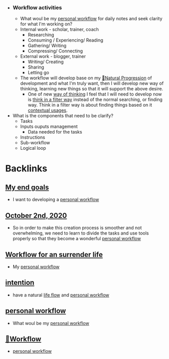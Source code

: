 - ### Workflow activities
    - What woul be my [personal workflow](<personal workflow.md>) for daily notes and seek clarity for what I'm working on?
    - Internal work - scholar, trainer, coach
        - Researching
        - Consuming / Experiencing/ Reading 
        - Gathering/ Writing
        - Compressing/ Connecting
    - External work - blogger, trainer
        - Writing/ Creating
        - Sharing
        - Letting go
    - The workflow will develop base on my [🌱Natural Progression](<🌱Natural Progression.md>) of development and what I'm truly want, then I will develop new way of thinking, learning new things so that it will support the above desire.
        - One of new [way of thinking](<way of thinking.md>) I feel that I will need to develop now is [think in a filter way](<think in a filter way.md>) instead of the normal searching, or finding way. Think in a filter way is about finding things based on it [contextual usages](<contextual usages.md>).
- What is the components that need to be clarify?
    - Tasks
    - Inputs ouputs management
        - Data needed for the tasks
    - Instructions
    - Sub-workflow
    - Logical loop

# Backlinks
## [My end goals](<My end goals.md>)
- I want to developing a [personal workflow](<personal workflow.md>)

## [October 2nd, 2020](<October 2nd, 2020.md>)
- So in order to make this creation process is smoother and not overwhelming, we need to learn to divide the tasks and use tools properly so that they become a wonderful [personal workflow](<personal workflow.md>)

## [Workflow for an surrender life](<Workflow for an surrender life.md>)
- My [personal workflow](<personal workflow.md>)

## [intention](<intention.md>)
- have a natural [life flow](<life flow.md>) and [personal workflow](<personal workflow.md>)

## [personal workflow](<personal workflow.md>)
- What woul be my [personal workflow](<personal workflow.md>)

## [🌱Workflow ](<🌱Workflow .md>)
- [personal workflow](<personal workflow.md>)

